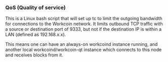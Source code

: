 ### QoS (Quality of service) ###

This is a Linux bash script that will set up tc to limit the outgoing bandwidth for connections to the Workcoin network. It limits outbound TCP traffic with a source or destination port of 9333, but not if the destination IP is within a LAN (defined as 192.168.x.x).

This means one can have an always-on workcoind instance running, and another local workcoind/workcoin-qt instance which connects to this node and receives blocks from it.
